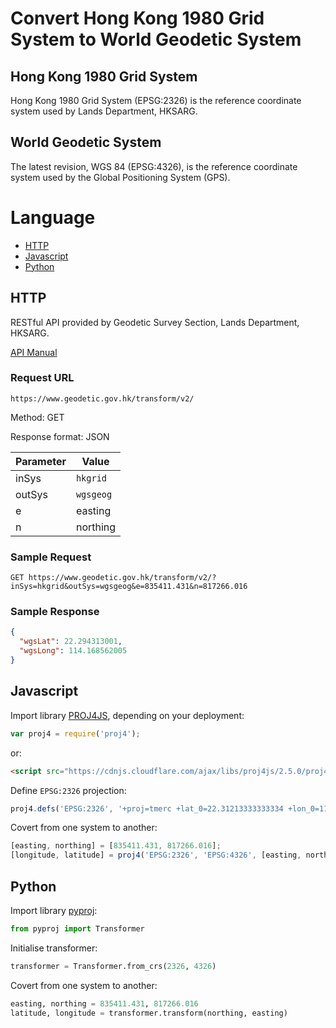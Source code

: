 # Convert Hong Kong 1980 Grid System to World Geodetic System

## Hong Kong 1980 Grid System
Hong Kong 1980 Grid System (EPSG:2326) is the reference coordinate system used by Lands Department, HKSARG.

## World Geodetic System
The latest revision, WGS 84 (EPSG:4326), is the reference coordinate system used by the Global Positioning System (GPS).

# Language
* [HTTP](#http)
* [Javascript](#javascript)
* [Python](#python)

## HTTP
RESTful API provided by Geodetic Survey Section, Lands Department, HKSARG.

[API Manual](https://www.geodetic.gov.hk/transform/tformAPI_manual.pdf)

### Request URL
```http
https://www.geodetic.gov.hk/transform/v2/
```
Method: GET

Response format: JSON

| Parameter | Value |
|----|----|
| inSys | `hkgrid` |
| outSys | `wgsgeog` |
| e | easting |
| n | northing |

### Sample Request
```http
GET https://www.geodetic.gov.hk/transform/v2/?inSys=hkgrid&outSys=wgsgeog&e=835411.431&n=817266.016
```

### Sample Response
```json
{
  "wgsLat": 22.294313001,
  "wgsLong": 114.168562005
}
```

## Javascript
Import library [PROJ4JS](http://proj4js.org), depending on your deployment:
```js
var proj4 = require('proj4');
```
or:
```html
<script src="https://cdnjs.cloudflare.com/ajax/libs/proj4js/2.5.0/proj4.js" integrity="sha256-KJI74PS1qv3+hue+yyIWK/l8TxvS9u4WX7QDrtHkHOo=" crossorigin="anonymous"></script>
```

Define `EPSG:2326` projection:
```js
proj4.defs('EPSG:2326', '+proj=tmerc +lat_0=22.31213333333334 +lon_0=114.1785555555556 +k=1 +x_0=836694.05 +y_0=819069.8 +ellps=intl +towgs84=-162.619,-276.959,-161.764,0.067753,-2.24365,-1.15883,-1.09425 +units=m +no_defs');
```

Covert from one system to another:
```js
[easting, northing] = [835411.431, 817266.016];
[longitude, latitude] = proj4('EPSG:2326', 'EPSG:4326', [easting, northing]);
```

## Python
Import library [pyproj](https://pyproj4.github.io/pyproj):
```py
from pyproj import Transformer
```

Initialise transformer:
```py
transformer = Transformer.from_crs(2326, 4326)
```

Covert from one system to another:
```py
easting, northing = 835411.431, 817266.016
latitude, longitude = transformer.transform(northing, easting)
```
